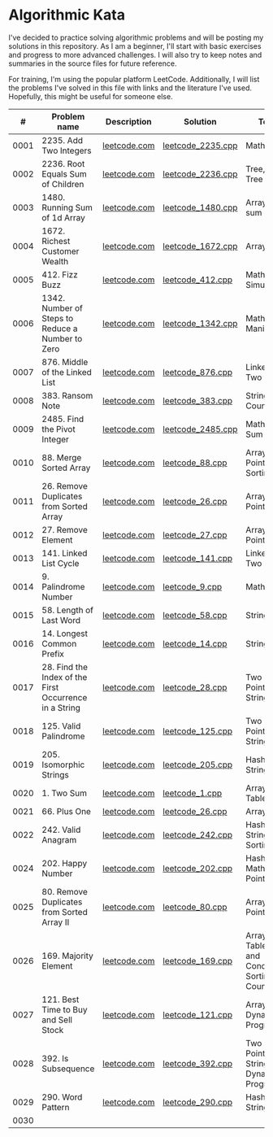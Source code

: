 # Algorithmic Kata
I've decided to practice solving algorithmic problems and will be posting my solutions in this repository. As I am a beginner, I'll start with basic exercises and progress to more advanced challenges. I will also try to keep notes and summaries in the source files for future reference.

For training, I'm using the popular platform LeetCode. Additionally, I will list the problems I've solved in this file with links and the literature I've used. Hopefully, this might be useful for someone else.

|   #   |    Problem name    |    Description    |    Solution    |     Topics     |
|-------|--------------------|-------------------|----------------|----------------|
|  0001 | 2235. Add Two Integers | [leetcode.com](https://leetcode.com/problems/add-two-integers/)  | [leetcode_2235.cpp](https://github.com/cppikigai/algorithms_kata/blob/main/solutions/leetcode_2235.cpp)| Math |
|  0002 | 2236. Root Equals Sum of Children | [leetcode.com](https://leetcode.com/problems/root-equals-sum-of-children/)  | [leetcode_2236.cpp](https://github.com/cppikigai/algorithms_kata/blob/main/solutions/leetcode_2236.cpp)| Tree, Binary Tree |
|  0003 | 1480. Running Sum of 1d Array | [leetcode.com](https://leetcode.com/problems/running-sum-of-1d-array/)  | [leetcode_1480.cpp](https://github.com/cppikigai/algorithms_kata/blob/main/solutions/leetcode_1480.cpp) | Array, Prefix sum |
|  0004 | 1672. Richest Customer Wealth | [leetcode.com](https://leetcode.com/problems/richest-customer-wealth/) | [leetcode_1672.cpp](https://github.com/cppikigai/algorithms_kata/blob/main/solutions/leetcode_1672.cpp) | Array, Matrix |
|  0005 | 412. Fizz Buzz | [leetcode.com](https://leetcode.com/problems/fizz-buzz/description/) | [leetcode_412.cpp](https://github.com/cppikigai/algorithms_kata/blob/main/solutions/leetcode_412.cpp) | Math, String, Simulation |
|  0006 | 1342. Number of Steps to Reduce a Number to Zero | [leetcode.com](https://leetcode.com/problems/number-of-steps-to-reduce-a-number-to-zero/) | [leetcode_1342.cpp](https://github.com/cppikigai/algorithms_kata/blob/main/solutions/leetcode_1342.cpp) | Math, Bit Manipulation |
|  0007 | 876. Middle of the Linked List | [leetcode.com](https://leetcode.com/problems/middle-of-the-linked-list/) | [leetcode_876.cpp](https://github.com/cppikigai/algorithms_kata/blob/main/solutions/leetcode_876.cpp) | Linked List, Two Pointers |
|  0008 | 383. Ransom Note | [leetcode.com](https://leetcode.com/problems/ransom-note/) | [leetcode_383.cpp](https://github.com/cppikigai/algorithms_kata/blob/main/solutions/leetcode_383.cpp) | String, Counting |
|  0009 | 2485. Find the Pivot Integer | [leetcode.com](https://leetcode.com/problems/find-the-pivot-integer/) | [leetcode_2485.cpp](https://github.com/cppikigai/algorithms_kata/blob/main/solutions/leetcode_2485.cpp) | Math, Prefix Sum |
|  0010 | 88. Merge Sorted Array | [leetcode.com](https://leetcode.com/problems/merge-sorted-array/) | [leetcode_88.cpp](https://github.com/cppikigai/algorithms_kata/blob/main/solutions/leetcode_88.cpp) | Array, Two Pointers, Sorting |
|  0011 | 26. Remove Duplicates from Sorted Array | [leetcode.com](https://leetcode.com/problems/remove-duplicates-from-sorted-array/) | [leetcode_26.cpp](https://github.com/cppikigai/algorithms_kata/blob/main/solutions/leetcode_26.cpp) | Array, Two Pointers |
|  0012 | 27. Remove Element | [leetcode.com](https://leetcode.com/problems/remove-element/) | [leetcode_27.cpp](https://github.com/cppikigai/algorithms_kata/blob/main/solutions/leetcode_27.cpp) | Array, Two Pointers |
|  0013 | 141. Linked List Cycle | [leetcode.com](https://leetcode.com/problems/linked-list-cycle/description/) | [leetcode_141.cpp](https://github.com/cppikigai/algorithms_kata/blob/main/solutions/leetcode_141.cpp) | Linked List, Two Pointers |
|  0014 | 9. Palindrome Number | [leetcode.com](https://leetcode.com/problems/palindrome-number/) | [leetcode_9.cpp](https://github.com/cppikigai/algorithms_kata/blob/main/solutions/leetcode_9.cpp) | Math |
|  0015 | 58. Length of Last Word | [leetcode.com](https://leetcode.com/problems/length-of-last-word/) | [leetcode_58.cpp](https://github.com/cppikigai/algorithms_kata/blob/main/solutions/leetcode_58.cpp) | String |
|  0016 | 14. Longest Common Prefix | [leetcode.com](https://leetcode.com/problems/longest-common-prefix/) | [leetcode_14.cpp](https://github.com/cppikigai/algorithms_kata/blob/main/solutions/leetcode_14.cpp) | String, Trie |
|  0017 | 28. Find the Index of the First Occurrence in a String | [leetcode.com](https://leetcode.com/problems/find-the-index-of-the-first-occurrence-in-a-string/) | [leetcode_28.cpp](https://github.com/cppikigai/algorithms_kata/blob/main/solutions/leetcode_28.cpp) | Two Pointers, String |
|  0018 | 125. Valid Palindrome | [leetcode.com](https://leetcode.com/problems/valid-palindrome/) | [leetcode_125.cpp](https://github.com/cppikigai/algorithms_kata/blob/main/solutions/leetcode_125.cpp) | Two Pointers, String |
|  0019 | 205. Isomorphic Strings | [leetcode.com](https://leetcode.com/problems/isomorphic-strings/) | [leetcode_205.cpp](https://github.com/cppikigai/algorithms_kata/blob/main/solutions/leetcode_205.cpp) | Hash Table, String |
|  0020 | 1. Two Sum | [leetcode.com](https://leetcode.com/problems/two-sum/) | [leetcode_1.cpp](https://github.com/cppikigai/algorithms_kata/blob/main/solutions/leetcode_1.cpp) | Array, Hash Table |
|  0021 | 66. Plus One | [leetcode.com](https://leetcode.com/problems/plus-one/) | [leetcode_26.cpp](https://github.com/cppikigai/algorithms_kata/blob/main/solutions/leetcode_26.cpp) | Array, Math |
|  0022 | 242. Valid Anagram | [leetcode.com](https://leetcode.com/problems/valid-anagram/) | [leetcode_242.cpp](https://github.com/cppikigai/algorithms_kata/blob/main/solutions/leetcode_242.cpp) | Hash Table, String, Sorting |
|  0024 | 202. Happy Number | [leetcode.com](https://leetcode.com/problems/happy-number/) | [leetcode_202.cpp](https://github.com/cppikigai/algorithms_kata/blob/main/solutions/leetcode_202.cpp) | Hash Table, Math, Two Pointers |
|  0025 | 80. Remove Duplicates from Sorted Array II | [leetcode.com](https://leetcode.com/problems/remove-duplicates-from-sorted-array-ii/) | [leetcode_80.cpp](https://github.com/cppikigai/algorithms_kata/blob/main/solutions/leetcode_80.cpp) | Array, Two Pointers |
|  0026 | 169. Majority Element | [leetcode.com](https://leetcode.com/problems/majority-element/) | [leetcode_169.cpp](https://github.com/cppikigai/algorithms_kata/blob/main/solutions/leetcode_169.cpp) | Array, Hash Table, Divide and Conquer, Sorting, Counting |
|  0027 | 121. Best Time to Buy and Sell Stock | [leetcode.com](https://leetcode.com/problems/best-time-to-buy-and-sell-stock/) | [leetcode_121.cpp](https://github.com/cppikigai/algorithms_kata/blob/main/solutions/leetcode_121.cpp) | Array, Dynamic Programming |
|  0028 | 392. Is Subsequence | [leetcode.com](https://leetcode.com/problems/is-subsequence/) | [leetcode_392.cpp](https://github.com/cppikigai/algorithms_kata/blob/main/solutions/leetcode_392.cpp) | Two Pointers, String, Dynamic Programming |
|  0029 | 290. Word Pattern | [leetcode.com](https://leetcode.com/problems/word-pattern/) | [leetcode_290.cpp](https://github.com/cppikigai/algorithms_kata/blob/main/solutions/leetcode_290.cpp) | Hash Table, String |
|  0030 |  |  |  |  |